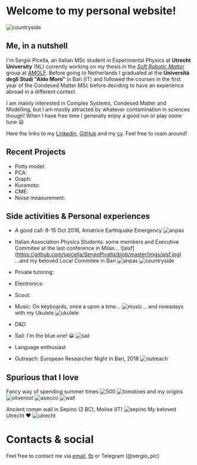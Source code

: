 # Welcome to my personal website!

![countryside](https://raw.githubusercontent.com/spicella/SergioPicella/master/imgs/countryside.jpg)

## Me, in a nutshell

I'm Sergio Picella, an Italian MSc student in Experimental Physics at **Utrecht University** (NL) currently working on my thesis in the *[Soft Robotic Matter](http://www.overvelde.com/)* group at [AMOLF](https://amolf.nl/). Before going to Netherlands I graduated at the **Università degli Studi "Aldo Moro"** in Bari (IT) and followed the courses in the first year of the Condesed Matter MSc before deciding to have an experience abroad in a different context.

I am mainly interested in Complex Systems, Condesed Matter and Modelling, but I am mostly attracted by whatever contamination in sciences though!
When I have free time I generally enjoy a good run or play some tune :smiley:

Here the links to my [Linkedin](https://www.linkedin.com/in/sergio-picella-26793a17a/), [GitHub](https://github.com/spicella) and my [cv](https://github.com/spicella/SergioPicella/blob/master/CV.pdf). Feel free to roam around!

## Recent Projects
  - Potts model: 
  - PCA:
  - Graph:
  - Kuramoto:
  - CME:
  - Noise measurement:
  
## Side activities & Personal experiences
  - A good call: 8-15 Oct 2016, Amatrice Earthquake Emergency ![anpas](https://github.com/spicella/SergioPicella/blob/master/imgs/anpas.jpg)
  - Italian Association Physics Students: some members and Executive Commitee at the last conference in Milan... ![aisf]
(https://github.com/spicella/SergioPicella/blob/master/imgs/aisf.jpg) ...and my beloved Local Commitee in Bari ![anpas](https://github.com/spicella/SergioPicella/blob/master/imgs/aisf_ba.jpg)
![countryside](https://raw.githubusercontent.com/spicella/SergioPicella/master/imgs/countryside.jpg)

  - Private tutoring:
  - Electronics:
  - Scout:
  - Music: On keyboards, once a upon a time... ![music](https://github.com/spicella/SergioPicella/blob/master/imgs/music.jpg)... and nowadays with my Ukulele ![ukulele](https://github.com/spicella/SergioPicella/blob/master/imgs/ukulele.jpg)
  - D&D
  - Sail: I'm the blue one! :grinning:
  ![sail](https://github.com/spicella/SergioPicella/blob/master/imgs/sail.jpg)
  - Language enthusiast
  - Outreach: European Researcher Night in Bari, 2018 ![outreach](https://github.com/spicella/SergioPicella/blob/master/imgs/outreach.jpg)
  
## Spurious that I love
  Fancy way of spending summer times ![500](https://github.com/spicella/SergioPicella/blob/master/imgs/500.jpg)
  ![tomatoes](https://github.com/spicella/SergioPicella/blob/master/imgs/tomatoes.jpg)
  and my origins
  ![oliveroot](https://github.com/spicella/SergioPicella/blob/master/imgs/oliveroot.jpg)
  ![asecco](https://github.com/spicella/SergioPicella/blob/master/imgs/asecco.jpg)
  ![wall](https://github.com/spicella/SergioPicella/blob/master/imgs/wall.jpg)

  Ancient roman wall in Sepino (2 BC), Molise (IT)
  ![sepino](https://github.com/spicella/SergioPicella/blob/master/imgs/sepino.jpg)
  My beloved Utrecht :heart:
  ![utrecht](https://github.com/spicella/SergioPicella/blob/master/imgs/utrecht.jpeg)

# Contacts & social

Feel free to contact me via [email](mailto:sergiopicella@gmail.com?subject=CiaoSergio!%20[GitHub]), [fb](https://www.facebook.com/sergio.picella) or Telegram (@sergio_pic)
